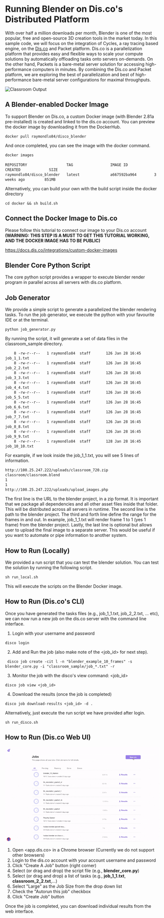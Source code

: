 # Running Blender on Dis.co's Distributed Platform 

With over half a million downloads per month, Blender is one of the most popular, free and open-source 3D creation tools in the market today. In this sample code, we will focus on the integration of Cycles, a ray tracing based engine, on the [Dis.co](http://dis.co) and Packet platform. Dis.co is a parallelization platform that provides easy and flexible ways to scale your compute solutions by automatically offloading tasks onto servers on-demands. On the other hand, Packets is a bare-metal server solution for accessing high-performance computers in minutes. By combining the Dis.co and Packet platform, we are exploring the best of parallelization and best of high-performance bare-metal server configurations for maximal throughputs.

![Classroom Output](https://github.com/Iqoqo/disco_blender/blob/master/docs/classroom.gif "Classroom")

## A Blender-enabled Docker Image
To support Blender on Dis.co, a custom Docker image (with Blender 2.81a pre-installed) is created and linked to the dis.co account. You can preview the docker image by downloading it from the DockerHub. 

```
docker pull raymondlo84/disco_blender
```

And once completed, you can see the image with the docker command.

```
docker images

REPOSITORY                  TAG                 IMAGE ID            CREATED             SIZE
raymondlo84/disco_blender   latest              a667592ba964        3 weeks ago         851MB

```
Alternatively, you can build your own with the build script inside the docker directory

```
cd docker && sh build.sh
```

## Connect the Docker Image to Dis.co 

Please follow this tutorial to connect our image to your Dis.co account **(WARNING: THIS STEP IS A MUST TO GET THIS TUTORIAL WORKING, AND THE DOCKER IMAGE HAS TO BE PUBLIC)**

https://docs.dis.co/integrations/custom-docker-images


## Blender Core Python Script
The core python script provides a wrapper to execute blender render program in parallel across all servers with dis.co platform. 

## Job Generator
We provide a simple script to generate a parallelized the blender rendering tasks. To run the job generator, we execute the python with your favourite IDE or at the terminal. 

```
python job_generator.py
```
By running the script, it will generate a set of data files in the classroom_sample directory.
```
    8 -rw-r--r--   1 raymondlo84  staff       126 Jan 28 16:45 job_1_1.txt
    8 -rw-r--r--   1 raymondlo84  staff       126 Jan 28 16:45 job_2_2.txt
    8 -rw-r--r--   1 raymondlo84  staff       126 Jan 28 16:45 job_3_3.txt
    8 -rw-r--r--   1 raymondlo84  staff       126 Jan 28 16:45 job_4_4.txt
    8 -rw-r--r--   1 raymondlo84  staff       126 Jan 28 16:45 job_5_5.txt
    8 -rw-r--r--   1 raymondlo84  staff       126 Jan 28 16:45 job_6_6.txt
    8 -rw-r--r--   1 raymondlo84  staff       126 Jan 28 16:45 job_7_7.txt
    8 -rw-r--r--   1 raymondlo84  staff       126 Jan 28 16:45 job_8_8.txt
    8 -rw-r--r--   1 raymondlo84  staff       126 Jan 28 16:45 job_9_9.txt
    8 -rw-r--r--   1 raymondlo84  staff       128 Jan 28 16:45 job_10_10.txt
```

For example, if we look inside the job_1_1.txt, you will see 5 lines of information.

```
http://100.25.247.222/uploads/classroom_720.zip
classroom/classroom.blend
1
1
http://100.25.247.222/uploads/upload_images.php
```

The first line is the URL to the blender project, in a zip format. It is important that we package all dependencies and all other asset files inside that folder. This will be distributed across all servers in runtime. 
The second line is the path to the blender project.
The third and forth line define the range for the frames in and out. In example, job_1_1.txt will render frame 1 to 1 (yes 1 frame) from the blender project. Lastly, the last line is optional but allows user to upload the final image to a separate server. This would be useful if you want to automate or pipe information to another system. 

## How to Run (Locally)
We provided a run script that you can test the blender solution. You can test the solution by running the following script.
```
sh run_local.sh
```
This will execute the scripts on the Blender Docker image. 


## How to Run (Dis.co's CLI)
Once you have generated the tasks files (e.g., job_1_1.txt, job_2_2.txt, ... etc), we can now run a new job on the dis.co server with the command line interface.

1. Login with your username and password 

```
disco login 
```

2. Add and Run the job (also make note of the <job_id> for next step).

```
 disco job create -cit l -n "blender_example_10_frames" -s blender_core.py -i "classroom_sample/job_*.txt" -r
```

3. Monitor the job with the disco's view command: <job_id> 

```
disco job view <job_id> 
```

4. Download the results (once the job is completed)

```
disco job download-results <job_id> -d .
```

Alternatively, just execute the run script we have provided after login. 
```
sh run_disco.sh 
```

## How to Run (Dis.co Web UI)

![Run Job](https://github.com/Iqoqo/disco_blender/blob/master/docs/disco-create-job.gif "Run Job")


1. Open <app.dis.co> in a Chrome browser (Currently we do not support other browsers)
2. Login to the dis.co account with your account username and password
3. Click "Create A Job" button (right corner)
4. Select (or drag and drop) the script file (e.g., **blender_core.py**)
5. Select (or drag and drop) a list of tasks (e.g., **job_1_1.txt**, **classroom_2_2.txt**,...)
6. Select "Large" as the Job Size from the drop down list
7. Check the "Autorun this job" checkbox
8. Click "Create Job" button


Once the job is completed, you can download individual results from the web interface. 



